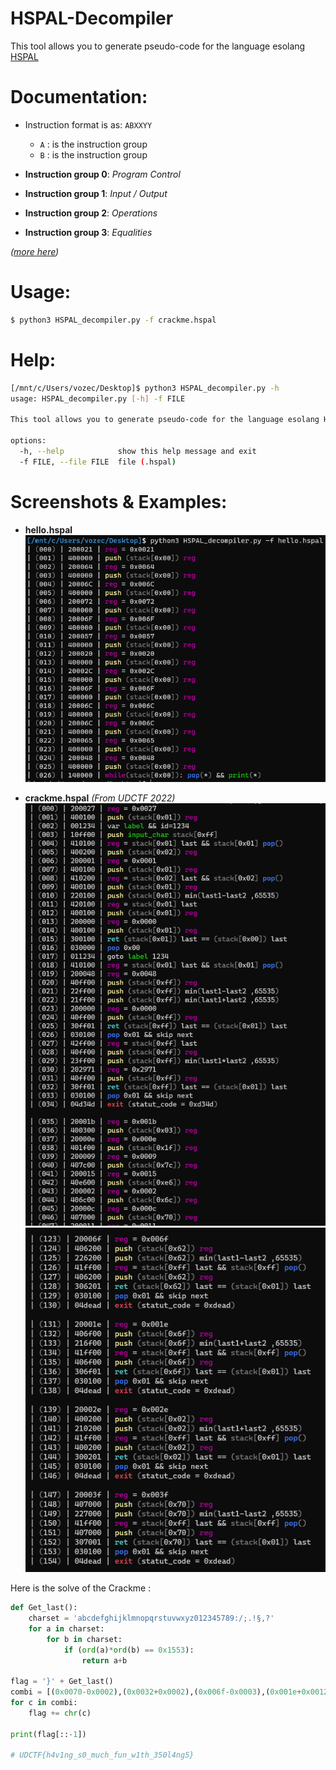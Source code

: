 # HSPAL-Decompiler
 This tool allows you to generate pseudo-code for the language esolang [HSPAL](https://esolangs.org/wiki/Hexadecimal_Stacking_Pseudo-Assembly_Language)

# Documentation:
- Instruction format is as: ``ABXXYY``
  - ``A`` : is the instruction group
  - ``B`` : is the instruction group

- __Instruction group 0__: *Program Control*
- __Instruction group 1__: *Input / Output*
- __Instruction group 2__: *Operations*
- __Instruction group 3__: *Equalities*  

*([more here](https://esolangs.org/wiki/Hexadecimal_Stacking_Pseudo-Assembly_Language))*

# Usage:
```bash
$ python3 HSPAL_decompiler.py -f crackme.hspal
```

# Help:
```bash
[/mnt/c/Users/vozec/Desktop]$ python3 HSPAL_decompiler.py -h
usage: HSPAL_decompiler.py [-h] -f FILE

This tool allows you to generate pseudo-code for the language esolang HSPAL

options:
  -h, --help            show this help message and exit
  -f FILE, --file FILE  file (.hspal)
```

# Screenshots & Examples:

- **hello.hspal**  
![Alt text](./images/hello_world.png)

- **crackme.hspal** *(From UDCTF 2022)*  
![Alt text](./images/crackme1.png)
![Alt text](./images/crackme2.png)

Here is the solve of the Crackme :
```python
def Get_last():
	charset = 'abcdefghijklmnopqrstuvwxyz012345789:/;.!§,?'
	for a in charset:
		for b in charset:
			if (ord(a)*ord(b) == 0x1553):
				return a+b

flag = '}' + Get_last()
combi = [(0x0070-0x0002),(0x0032+0x0002),(0x006f-0x0003),(0x001e+0x0012),(0x002e+0x0007),(0x003f-0x000c),(0x0299//0x0007),(0x0075-0x000d),(0x008f-0x001b),(0x0372//0x0012),(0x0085-0x000e),(0x006b-0x000c),(0x0080-0x0012),(0x006e+0x0007),(0x0053+0x0013),(0x0070-0x0011),(0x0052+0x0016),(0x03de//0x000a),(0x0061+0x0014),(0x0062+0x000b),(0x0054+0x000b),(0x02a0//0x000e),(0x0d7a//0x001e),(0x0079-0x001a),(0x007c-0x0015),(0x008b-0x001d),(0x002b+0x0006),(0x0426//0x0009),(0x001d+0x0017),(0x0084-0x001c),(0x0084-0x0009),(0x0276//0x0009),(0x0047+0x000d),(0x005a-0x0017),(0x0062-0x001e),(0x06f9//0x0015)]
for c in combi:
	flag += chr(c)

print(flag[::-1])

# UDCTF{h4v1ng_s0_much_fun_w1th_350l4ng5}
```
